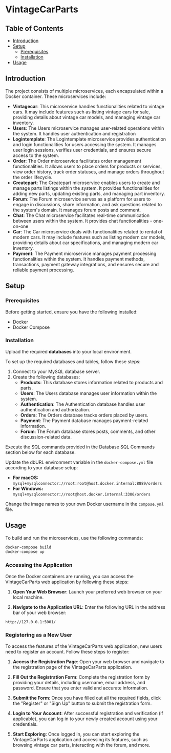 # VintageCarParts

## Table of Contents

- [Introduction](#introduction)
- [Setup](#setup)
  - [Prerequisites](#prerequisites)
  - [Installation](#installation)
- [Usage](#usage)

## Introduction

The project consists of multiple microservices, each encapsulated within a Docker container. These microservices include:

- **Vintagecar**: This microservice handles functionalities related to vintage cars. It may include features such as listing vintage cars for sale, providing details about vintage car models, and managing vintage car inventory.
- **Users**: The Users microservice manages user-related operations within the system. It handles user authentication and registration
- **Logintemplate**: The Logintemplate microservice provides authentication and login functionalities for users accessing the system. It manages user login sessions, verifies user credentials, and ensures secure access to the system.
- **Order**: The Order microservice facilitates order management functionalities. It allows users to place orders for products or services, view order history, track order statuses, and manage orders throughout the order lifecycle.
- **Createpart**: The Createpart microservice enables users to create and manage parts listings within the system. It provides functionalities for adding new parts, updating existing parts, and managing part inventory.
- **Forum**: The Forum microservice serves as a platform for users to engage in discussions, share information, and ask questions related to the system's domain. It manages forum posts and comment.
- **Chat**: The Chat microservice facilitates real-time communication between users within the system. It provides chat functionalities - one-on-one
- **Car**: The Car microservice deals with functionalities related to rental of modern cars. It may include features such as listing modern car models, providing details about car specifications, and managing modern car inventory.
- **Payment**: The Payment microservice manages payment processing functionalities within the system. It handles payment methods, transactions, payment gateway integrations, and ensures secure and reliable payment processing.

## Setup

### Prerequisites

Before getting started, ensure you have the following installed:

- Docker  
- Docker Compose

### Installation

Upload the required **databases** into your local environment.

To set up the required databases and tables, follow these steps:

1. Connect to your MySQL database server.
2. Create the following databases:
   - **Products**: This database stores information related to products and parts.
   - **Users**: The Users database manages user information within the system.
   - **Authentication**: The Authentication database handles user authentication and authorization.
   - **Orders**: The Orders database tracks orders placed by users.
   - **Payment**: The Payment database manages payment-related information.
   - **Forum**: The Forum database stores posts, comments, and other discussion-related data.
   
Execute the SQL commands provided in the Database SQL Commands section below for each database.

Update the dbURL environment variable in the `docker-compose.yml` file according to your database setup:
- **For macOS:** `mysql+mysqlconnector://root:root@host.docker.internal:8889/orders`
- **For Windows:** `mysql+mysqlconnector://root@host.docker.internal:3306/orders`

Change the image names to your own Docker username in the `compose.yml` file.

## Usage

To build and run the microservices, use the following commands:

```bash
docker-compose build
docker-compose up
```

### Accessing the Application

Once the Docker containers are running, you can access the VintageCarParts web application by following these steps:

1. **Open Your Web Browser**: Launch your preferred web browser on your local machine.

2. **Navigate to the Application URL**: Enter the following URL in the address bar of your web browser:

  ```bash
  http://127.0.0.1:5001/
  ```
   

### Registering as a New User

To access the features of the VintageCarParts web application, new users need to register an account. Follow these steps to register:

1. **Access the Registration Page**: Open your web browser and navigate to the registration page of the VintageCarParts application.

2. **Fill Out the Registration Form**: Complete the registration form by providing your details, including username, email address, and password. Ensure that you enter valid and accurate information.

3. **Submit the Form**: Once you have filled out all the required fields, click the "Register" or "Sign Up" button to submit the registration form.

4. **Login to Your Account**: After successful registration and verification (if applicable), you can log in to your newly created account using your credentials.

5. **Start Exploring**: Once logged in, you can start exploring the VintageCarParts application and accessing its features, such as browsing vintage car parts, interacting with the forum, and more.
